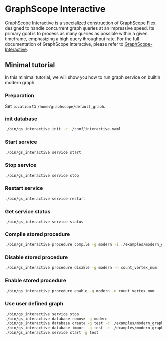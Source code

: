 # GraphScope Interactive

GraphScope Interactive is a specialized construction of [GraphScope Flex](https://github.com/alibaba/GraphScope/tree/main/flex), designed to handle concurrent graph queries at an impressive speed. Its primary goal is to process as many queries as possible within a given timeframe, emphasizing a high query throughput rate.
For the full documentation of GraphScope Interactive, please refer to [GraphScope-Interactive](https://graphscope.io/docs/interactive_engine/graphscope_interactive).

## Minimal tutorial

In this minimal tutorial, we will show you how to run graph service on builtin modern graph.

### Preparation

Set `location` to `/home/graphscope/default_graph`.

### init database

```bash
./bin/gs_interactive init -c ./conf/interactive.yaml
```

### Start service

```bash
./bin/gs_interactive service start
```

### Stop service
```bash
./bin/gs_interactive service stop
```

### Restart service 
```bash
./bin/gs_interactive service restart
```

### Get service status
```bash
./bin/gs_interactive service status
```

### Compile stored procedure
```bash
./bin/gs_interactive procedure compile -g modern -i ./examples/modern_graph/count_vertex_num.cypher
```

### Disable stored procedure
```bash
./bin/gs_interactive procedure disable -g modern -n count_vertex_num
```

### Enable stored procedure
```bash
./bin/gs_interactive procedure enable -g modern -n count_vertex_num
```

### Use user defined graph
```bash
./bin/gs_interactive service stop
./bin/gs_interactive database remove -g modern
./bin/gs_interactive database create -g test -c ./examples/modern_graph/graph.yaml
./bin/gs_interactive database import -g test -c ./examples/modern_graph/import.yaml
./bin/gs_interactive service start -g test
```